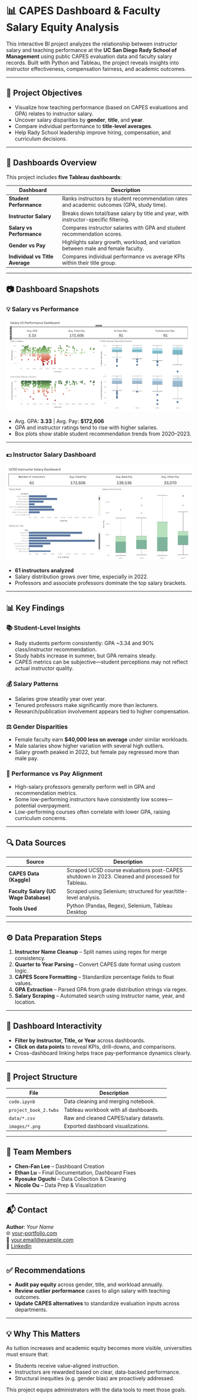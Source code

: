 # 📊 CAPES Dashboard & Faculty Salary Equity Analysis

This interactive BI project analyzes the relationship between instructor salary and teaching performance at the **UC San Diego Rady School of Management** using public CAPES evaluation data and faculty salary records. Built with Python and Tableau, the project reveals insights into instructor effectiveness, compensation fairness, and academic outcomes.

---

## 🎯 Project Objectives

- Visualize how teaching performance (based on CAPES evaluations and GPA) relates to instructor salary.
- Uncover salary disparities by **gender**, **title**, and **year**.
- Compare individual performance to **title-level averages**.
- Help Rady School leadership improve hiring, compensation, and curriculum decisions.

---

## 🧠 Dashboards Overview

This project includes **five Tableau dashboards**:

| Dashboard | Description |
|----------|-------------|
| **Student Performance** | Ranks instructors by student recommendation rates and academic outcomes (GPA, study time). |
| **Instructor Salary** | Breaks down total/base salary by title and year, with instructor-specific filtering. |
| **Salary vs Performance** | Compares instructor salaries with GPA and student recommendation scores. |
| **Gender vs Pay** | Highlights salary growth, workload, and variation between male and female faculty. |
| **Individual vs Title Average** | Compares individual performance vs average KPIs within their title group. |

---

## 📷 Dashboard Snapshots

### 💡 Salary vs Performance

![Salary vs Performance](images/salary_vs_performance.png)

- Avg. GPA: **3.33** | Avg. Pay: **$172,606**
- GPA and instructor ratings tend to rise with higher salaries.
- Box plots show stable student recommendation trends from 2020–2023.

---

### 💵 Instructor Salary Dashboard

![Instructor Salary Dashboard](images/instructor_salary.png)

- **61 instructors analyzed**
- Salary distribution grows over time, especially in 2022.
- Professors and associate professors dominate the top salary brackets.

---

## 📊 Key Findings

### 📚 Student-Level Insights
- Rady students perform consistently: GPA ~3.34 and 90% class/instructor recommendation.
- Study habits increase in summer, but GPA remains steady.
- CAPES metrics can be subjective—student perceptions may not reflect actual instructor quality.

### 💰 Salary Patterns
- Salaries grow steadily year over year.
- Tenured professors make significantly more than lecturers.
- Research/publication involvement appears tied to higher compensation.

### ⚖️ Gender Disparities
- Female faculty earn **$40,000 less on average** under similar workloads.
- Male salaries show higher variation with several high outliers.
- Salary growth peaked in 2022, but female pay regressed more than male pay.

### 🎯 Performance vs Pay Alignment
- High-salary professors generally perform well in GPA and recommendation metrics.
- Some low-performing instructors have consistently low scores—potential overpayment.
- Low-performing courses often correlate with lower GPA, raising curriculum concerns.

---

## 🔍 Data Sources

| Source | Description |
|--------|-------------|
| **CAPES Data (Kaggle)** | Scraped UCSD course evaluations post-CAPES shutdown in 2023. Cleaned and processed for Tableau. |
| **Faculty Salary (UC Wage Database)** | Scraped using Selenium; structured for year/title-level analysis. |
| **Tools Used** | Python (Pandas, Regex), Selenium, Tableau Desktop |

---

## ⚙️ Data Preparation Steps

1. **Instructor Name Cleanup** – Split names using regex for merge consistency.
2. **Quarter to Year Parsing** – Convert CAPES date format using custom logic.
3. **CAPES Score Formatting** – Standardize percentage fields to float values.
4. **GPA Extraction** – Parsed GPA from grade distribution strings via regex.
5. **Salary Scraping** – Automated search using instructor name, year, and location.

---

## 🧩 Dashboard Interactivity

- **Filter by Instructor, Title, or Year** across dashboards.
- **Click on data points** to reveal KPIs, drill-downs, and comparisons.
- Cross-dashboard linking helps trace pay-performance dynamics clearly.

---

## 📁 Project Structure

| File | Description |
|------|-------------|
| `code.ipynb` | Data cleaning and merging notebook. |
| `project_book_2.twbx` | Tableau workbook with all dashboards. |
| `data/*.csv` | Raw and cleaned CAPES/salary datasets. |
| `images/*.png` | Exported dashboard visualizations. |

---

## 👥 Team Members

- **Chen-Fan Lee** – Dashboard Creation  
- **Ethan Lu** – Final Documentation, Dashboard Fixes  
- **Ryosuke Oguchi** – Data Collection & Cleaning  
- **Nicole Ou** – Data Prep & Visualization  

---

## 📬 Contact

**Author**: _Your Name_  
🌐 [your-portfolio.com](https://your-portfolio.com)  
📧 your.email@example.com  
🔗 [LinkedIn](https://linkedin.com/in/yourprofile)

---

## ✅ Recommendations

- **Audit pay equity** across gender, title, and workload annually.
- **Review outlier performance** cases to align salary with teaching outcomes.
- **Update CAPES alternatives** to standardize evaluation inputs across departments.

---

## 💡 Why This Matters

As tuition increases and academic equity becomes more visible, universities must ensure that:
- Students receive value-aligned instruction.
- Instructors are rewarded based on clear, data-backed performance.
- Structural inequities (e.g. gender bias) are proactively addressed.

This project equips administrators with the data tools to meet those goals.

